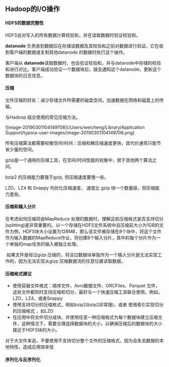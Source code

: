 ## Hadoop的I/O操作

#### HDFS的数据完整性

HDFS会对写入的所有数据计算校验和，并在读取数据时验证校验和。

**datanode** 负责收到数据后在存储该数据及其校验和之前对数据进行验证。它在收到客户端的数据或复制其他datanode 的数据时执行这个操作。

客户端从 **datanode**读取数据时，也会验证校验和，并与datanode中存储的校验和进行对比。客户端成功验证一个数据块后，就会通知这个datanode，更新这个数据块的日志信息。



#### 压缩

文件压缩的好处：减少存储文件所需要的磁盘空间，加速数据在网络和磁盘上的传输。

与Hadoop 结合使用的常见压缩方法。

![image-20190301104149708](/Users/weicheng/Library/Application Support/typora-user-images/image-20190301104149708.png)

所有压缩算法都需要权衡空间/时间：压缩和解压缩速度更快，其代价通常只能节省少量的空间。

gzip是一个通用的压缩工具，在空间/时间性能的权衡中，居于其他两个算法之间。

bzip2 的压缩能力要强于gzip, 但压缩速度要慢一些。

LZO、LZ4 和 Snappy 均优化压缩速度， 速度比 gzip 快一个数量级，但压缩能力差些。



#### 压缩和输入分片

在考虑如何压缩将由MapReduce 处理的数据时，理解这些压缩格式是否支持切分(splitting)是非常重要的。以一个存储在HDFS文件系统中且压缩前大小为1GB的文件为例，HDFS块大小设置为128MB，那么该文件被存储在8个块中，将这个文件作为输入数据的MapReduce作业，将创建8个输入分片，其中的每个分片作为一个单独的map任务的输入被独立处理。

​        如果文件是经过gizp 压缩的，将没过数据块单独作为一个输入分片是无法实现工作的，因为无法实现从gizp 压缩数据流的任意位置读取数据。



#### 压缩格式建议

- 使用容器文件格式：顺序文件、Avro数据文件、ORCFiles、Parquet 文件，这些文件都同时支持压缩和切分，最好与一个快速压缩工具联合使用。例如。LZO，LZ4，或者Snappy
- 使用支持切分的压缩格式，例如bzip2(bzip2非常慢)，或者 使用索引实现切分的压缩格式 ，如LZO
- 在应用中将文件切分成块，并使用任意一种压缩格式为每个数据块建立压缩文件，这种情况下，需要合理选择数据块的大小，以确保压缩后的数据块的大小接近于HDFS块的大小。

对于大文件来说，不要使用不支持切分整个文件的压缩格式，因为会失去数据的本地特性，造成应用效率低



#### 序列化与反序列化





























